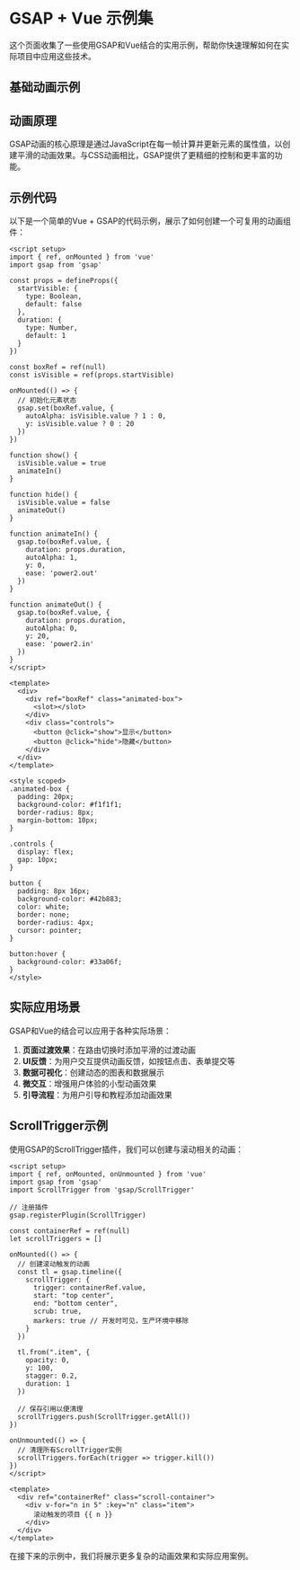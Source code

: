 # GSAP + Vue 示例集

这个页面收集了一些使用GSAP和Vue结合的实用示例，帮助你快速理解如何在实际项目中应用这些技术。

## 基础动画示例

<GsapDemo 
  title="基础动画示例" 
  description="简单的GSAP动画，展示基本的动画属性和时间轴功能"
/>

## 动画原理

GSAP动画的核心原理是通过JavaScript在每一帧计算并更新元素的属性值，以创建平滑的动画效果。与CSS动画相比，GSAP提供了更精细的控制和更丰富的功能。

## 示例代码

以下是一个简单的Vue + GSAP的代码示例，展示了如何创建一个可复用的动画组件：

```vue
<script setup>
import { ref, onMounted } from 'vue'
import gsap from 'gsap'

const props = defineProps({
  startVisible: {
    type: Boolean,
    default: false
  },
  duration: {
    type: Number,
    default: 1
  }
})

const boxRef = ref(null)
const isVisible = ref(props.startVisible)

onMounted(() => {
  // 初始化元素状态
  gsap.set(boxRef.value, {
    autoAlpha: isVisible.value ? 1 : 0,
    y: isVisible.value ? 0 : 20
  })
})

function show() {
  isVisible.value = true
  animateIn()
}

function hide() {
  isVisible.value = false
  animateOut()
}

function animateIn() {
  gsap.to(boxRef.value, {
    duration: props.duration,
    autoAlpha: 1,
    y: 0,
    ease: 'power2.out'
  })
}

function animateOut() {
  gsap.to(boxRef.value, {
    duration: props.duration,
    autoAlpha: 0,
    y: 20,
    ease: 'power2.in'
  })
}
</script>

<template>
  <div>
    <div ref="boxRef" class="animated-box">
      <slot></slot>
    </div>
    <div class="controls">
      <button @click="show">显示</button>
      <button @click="hide">隐藏</button>
    </div>
  </div>
</template>

<style scoped>
.animated-box {
  padding: 20px;
  background-color: #f1f1f1;
  border-radius: 8px;
  margin-bottom: 10px;
}

.controls {
  display: flex;
  gap: 10px;
}

button {
  padding: 8px 16px;
  background-color: #42b883;
  color: white;
  border: none;
  border-radius: 4px;
  cursor: pointer;
}

button:hover {
  background-color: #33a06f;
}
</style>
```

## 实际应用场景

GSAP和Vue的结合可以应用于各种实际场景：

1. **页面过渡效果**：在路由切换时添加平滑的过渡动画
2. **UI反馈**：为用户交互提供动画反馈，如按钮点击、表单提交等
3. **数据可视化**：创建动态的图表和数据展示
4. **微交互**：增强用户体验的小型动画效果
5. **引导流程**：为用户引导和教程添加动画效果

## ScrollTrigger示例

使用GSAP的ScrollTrigger插件，我们可以创建与滚动相关的动画：

```vue
<script setup>
import { ref, onMounted, onUnmounted } from 'vue'
import gsap from 'gsap'
import ScrollTrigger from 'gsap/ScrollTrigger'

// 注册插件
gsap.registerPlugin(ScrollTrigger)

const containerRef = ref(null)
let scrollTriggers = []

onMounted(() => {
  // 创建滚动触发的动画
  const tl = gsap.timeline({
    scrollTrigger: {
      trigger: containerRef.value,
      start: "top center",
      end: "bottom center",
      scrub: true,
      markers: true // 开发时可见，生产环境中移除
    }
  })
  
  tl.from(".item", {
    opacity: 0,
    y: 100,
    stagger: 0.2,
    duration: 1
  })
  
  // 保存引用以便清理
  scrollTriggers.push(ScrollTrigger.getAll())
})

onUnmounted(() => {
  // 清理所有ScrollTrigger实例
  scrollTriggers.forEach(trigger => trigger.kill())
})
</script>

<template>
  <div ref="containerRef" class="scroll-container">
    <div v-for="n in 5" :key="n" class="item">
      滚动触发的项目 {{ n }}
    </div>
  </div>
</template>
```

在接下来的示例中，我们将展示更多复杂的动画效果和实际应用案例。 